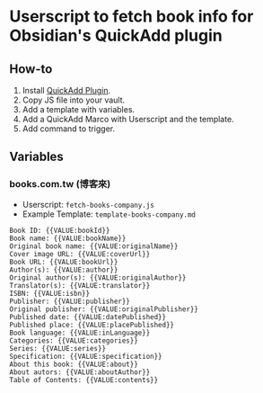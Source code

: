 # Userscript to fetch book info for Obsidian's QuickAdd plugin

## How-to

1. Install [QuickAdd Plugin](https://github.com/chhoumann/quickadd).
2. Copy JS file into your vault.
3. Add a template with variables.
4. Add a QuickAdd Marco with Userscript and the template.
5. Add command to trigger.

## Variables

### books.com.tw (博客來)

- Userscript: `fetch-books-company.js`
- Example Template: `template-books-company.md`

```
Book ID: {{VALUE:bookId}}
Book name: {{VALUE:bookName}}
Original book name: {{VALUE:originalName}}
Cover image URL: {{VALUE:coverUrl}}
Book URL: {{VALUE:bookUrl}}
Author(s): {{VALUE:author}}
Original author(s): {{VALUE:originalAuthor}}
Translator(s): {{VALUE:translator}}
ISBN: {{VALUE:isbn}}
Publisher: {{VALUE:publisher}}
Original publisher: {{VALUE:originalPublisher}}
Published date: {{VALUE:datePublished}}
Published place: {{VALUE:placePublished}}
Book language: {{VALUE:inLanguage}}
Categories: {{VALUE:categories}}
Series: {{VALUE:series}}
Specification: {{VALUE:specification}}
About this book: {{VALUE:about}}
About autors: {{VALUE:aboutAuthor}}
Table of Contents: {{VALUE:contents}}
```
